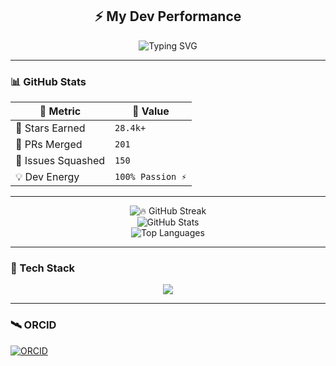<h2 align="center">⚡ My Dev Performance</h2>

<p align="center">
  <img src="https://readme-typing-svg.herokuapp.com?font=Fira+Code&weight=500&size=22&pause=1000&center=true&vCenter=true&multiline=true&width=500&height=80&lines=Full-Stack+Developer+🧑‍💻;React+%2B+Node+%2B+MongoDB+%2B+Next.js+🚀;100%25+Passion+%7C+0%25+Bug+Tolerance+🔥" alt="Typing SVG" />
</p>

---

### 📊 GitHub Stats

| 💎 Metric               | 🚀 Value       |
|------------------------|----------------|
| 🌟 Stars Earned        | `28.4k+`        |
| 🔁 PRs Merged           | `201`           |
| 🐛 Issues Squashed      | `150`           |
| 💡 Dev Energy           | `100% Passion ⚡` |

---

<p align="center">
  <img src="https://streak-stats.demolab.com?user=YourUsername&theme=tokyonight&hide_border=true&ring=ff5c57&fire=ffb86c" alt="🔥 GitHub Streak" />
  <br />
  <img src="https://github-readme-stats.vercel.app/api?username=YourUsername&show_icons=true&theme=tokyonight&hide_border=true&icon_color=79ff97" alt="GitHub Stats" />
  <br />
  <img src="https://github-readme-stats.vercel.app/api/top-langs/?username=YourUsername&layout=compact&theme=tokyonight&hide_border=true" alt="Top Languages" />
</p>

---

### 🧩 Tech Stack

<p align="center">
  <img src="https://skillicons.dev/icons?i=react,nextjs,nodejs,mongodb,typescript,tailwind,figma,git,docker" />
</p>

---

### 🛰️ ORCID

[![ORCID](https://img.shields.io/badge/ORCID-0000--0002--1825--0097-green?logo=orcid&logoColor=white&style=for-the-badge)](https://orcid.org/0000-0002-1825-0097)
